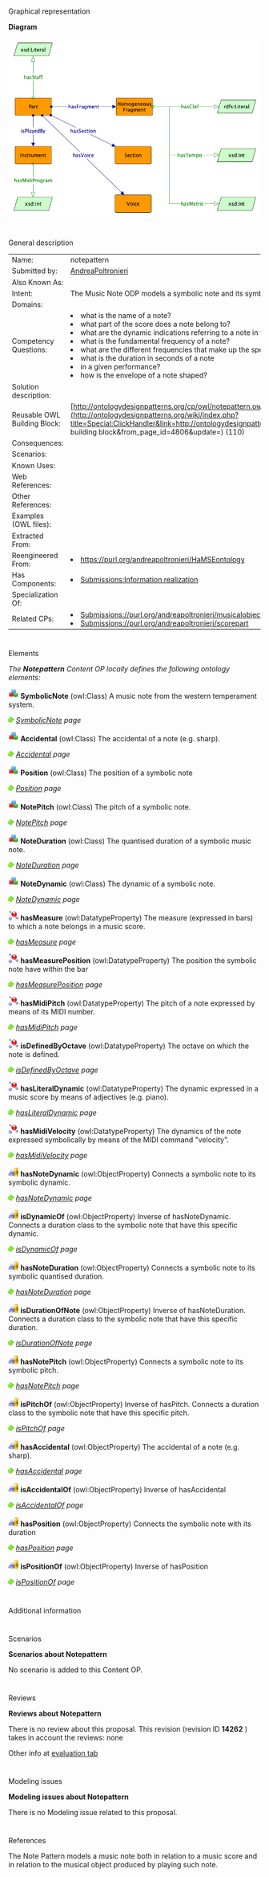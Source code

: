 # 

 Graphical representation



__Diagram__ 





[![Image:Scorepart_pattern.png](public/images/0/02/Scorepart_pattern.png)](../Image/Scorepart_pattern.png "Image:Scorepart_pattern.png")





# 

 General description




|  |  |
| --- | --- |
|  Name:  |  notepattern  |
|  Submitted by:  | [AndreaPoltronieri](../User/AndreaPoltronieri "User:AndreaPoltronieri")  |
|  Also Known As:  |  |
|  Intent:  |  The Music Note ODP models a symbolic note and its symbolic attributes.  |
|  Domains:  |  |
|  Competency Questions:  | <li>       what is the name of a note?      </li><li>       what part of the score does a note belong to?      </li><li>       what are the dynamic indications referring to a note in the score?      </li><li>       what is the fundamental frequency of a note?      </li><li>       what are the different frequencies that make up the spectrum of a note?      </li><li>       what is the duration in seconds of a note      </li><li>       in a given performance?      </li><li>       how is the envelope of a note shaped?      </li> |
|  Solution description:  |  |
|  Reusable OWL Building Block:  | [http://ontologydesignpatterns.org/cp/owl/notepattern.owl](http://ontologydesignpatterns.org/wiki/index.php?title=Special:ClickHandler&link=http://ontologydesignpatterns.org/cp/owl/notepattern.owl&message=OWL building block&from_page_id=4806&update=)  (110)  |
|  Consequences:  |  |
|  Scenarios:  |  |
|  Known Uses:  |  |
|  Web References:  |  |
|  Other References:  |  |
|  Examples (OWL files):  |  |
|  Extracted From:  |  |
|  Reengineered From:  | <li><a class="external free" href="https://purl.org/andreapoltronieri/HaMSEontology" rel="nofollow" title="https://purl.org/andreapoltronieri/HaMSEontology">        https://purl.org/andreapoltronieri/HaMSEontology       </a></li> |
|  Has Components:  | <li><a href="Submissions%253AInformation_realization.html" title="Submissions:Information realization">        Submissions:Information realization       </a></li> |
|  Specialization Of:  |  |
|  Related CPs:  | <li><a class="new" href="http://ontologydesignpatterns.org/wiki/index.php?title=Submissions://purl.org/andreapoltronieri/musicalobject&amp;action=edit&amp;redlink=1" title="Submissions://purl.org/andreapoltronieri/musicalobject (not yet written)">        Submissions://purl.org/andreapoltronieri/musicalobject       </a></li><li><a class="new" href="http://ontologydesignpatterns.org/wiki/index.php?title=Submissions://purl.org/andreapoltronieri/scorepart&amp;action=edit&amp;redlink=1" title="Submissions://purl.org/andreapoltronieri/scorepart (not yet written)">        Submissions://purl.org/andreapoltronieri/scorepart       </a></li> |



  





# 

 Elements



_The
 __Notepattern__ 
 Content OP locally defines the following ontology elements:_ 





[![Class](public/images/thumb/2/27/Class.gif/20px-Class.gif)](../Image/Class.gif "Class")
__SymbolicNote__ 
 (owl:Class) A music note from the western temperament system.
 
[![](public/images/thumb/8/87/ArrowRight.gif/11px-ArrowRight.gif)](../Image/ArrowRight.gif "ArrowRight.gif")
_[SymbolicNote](../Submissions/Notepattern/SymbolicNote "Submissions:Notepattern/SymbolicNote") 
 page_ 



[![Class](public/images/thumb/2/27/Class.gif/20px-Class.gif)](../Image/Class.gif "Class")
__Accidental__ 
 (owl:Class) The accidental of a note (e.g. sharp).
 
[![](public/images/thumb/8/87/ArrowRight.gif/11px-ArrowRight.gif)](../Image/ArrowRight.gif "ArrowRight.gif")
_[Accidental](../Submissions/Notepattern/Accidental "Submissions:Notepattern/Accidental") 
 page_ 



[![Class](public/images/thumb/2/27/Class.gif/20px-Class.gif)](../Image/Class.gif "Class")
__Position__ 
 (owl:Class) The position of a symbolic note
 
[![](public/images/thumb/8/87/ArrowRight.gif/11px-ArrowRight.gif)](../Image/ArrowRight.gif "ArrowRight.gif")
_[Position](../Submissions/Notepattern/Position "Submissions:Notepattern/Position") 
 page_ 



[![Class](public/images/thumb/2/27/Class.gif/20px-Class.gif)](../Image/Class.gif "Class")
__NotePitch__ 
 (owl:Class) The pitch of a symbolic note.
 
[![](public/images/thumb/8/87/ArrowRight.gif/11px-ArrowRight.gif)](../Image/ArrowRight.gif "ArrowRight.gif")
_[NotePitch](../Submissions/Notepattern/NotePitch "Submissions:Notepattern/NotePitch") 
 page_ 



[![Class](public/images/thumb/2/27/Class.gif/20px-Class.gif)](../Image/Class.gif "Class")
__NoteDuration__ 
 (owl:Class) The quantised duration of a symbolic music note.
 
[![](public/images/thumb/8/87/ArrowRight.gif/11px-ArrowRight.gif)](../Image/ArrowRight.gif "ArrowRight.gif")
_[NoteDuration](../Submissions/Notepattern/NoteDuration "Submissions:Notepattern/NoteDuration") 
 page_ 



[![Class](public/images/thumb/2/27/Class.gif/20px-Class.gif)](../Image/Class.gif "Class")
__NoteDynamic__ 
 (owl:Class) The dynamic of a symbolic note.
 
[![](public/images/thumb/8/87/ArrowRight.gif/11px-ArrowRight.gif)](../Image/ArrowRight.gif "ArrowRight.gif")
_[NoteDynamic](../Submissions/Notepattern/NoteDynamic "Submissions:Notepattern/NoteDynamic") 
 page_ 



[![DatatypeProperty](public/images/thumb/a/a5/DatatypeProperty.gif/20px-DatatypeProperty.gif)](../Image/DatatypeProperty.gif "DatatypeProperty")
__hasMeasure__ 
 (owl:DatatypeProperty) The measure (expressed in bars) to which a note belongs in a music score.
 
[![](public/images/thumb/8/87/ArrowRight.gif/11px-ArrowRight.gif)](../Image/ArrowRight.gif "ArrowRight.gif")
_[hasMeasure](../Submissions/Notepattern/hasMeasure "Submissions:Notepattern/hasMeasure") 
 page_ 



[![DatatypeProperty](public/images/thumb/a/a5/DatatypeProperty.gif/20px-DatatypeProperty.gif)](../Image/DatatypeProperty.gif "DatatypeProperty")
__hasMeasurePosition__ 
 (owl:DatatypeProperty) The position the symbolic note have within the bar
 
[![](public/images/thumb/8/87/ArrowRight.gif/11px-ArrowRight.gif)](../Image/ArrowRight.gif "ArrowRight.gif")
_[hasMeasurePosition](../Submissions/Notepattern/hasMeasurePosition "Submissions:Notepattern/hasMeasurePosition") 
 page_ 



[![DatatypeProperty](public/images/thumb/a/a5/DatatypeProperty.gif/20px-DatatypeProperty.gif)](../Image/DatatypeProperty.gif "DatatypeProperty")
__hasMidiPitch__ 
 (owl:DatatypeProperty) The pitch of a note expressed by means of its MIDI number.
 
[![](public/images/thumb/8/87/ArrowRight.gif/11px-ArrowRight.gif)](../Image/ArrowRight.gif "ArrowRight.gif")
_[hasMidiPitch](../Submissions/Notepattern/hasMidiPitch "Submissions:Notepattern/hasMidiPitch") 
 page_ 



[![DatatypeProperty](public/images/thumb/a/a5/DatatypeProperty.gif/20px-DatatypeProperty.gif)](../Image/DatatypeProperty.gif "DatatypeProperty")
__isDefinedByOctave__ 
 (owl:DatatypeProperty) The octave on which the note is defined.
 
[![](public/images/thumb/8/87/ArrowRight.gif/11px-ArrowRight.gif)](../Image/ArrowRight.gif "ArrowRight.gif")
_[isDefinedByOctave](../Submissions/Notepattern/isDefinedByOctave "Submissions:Notepattern/isDefinedByOctave") 
 page_ 



[![DatatypeProperty](public/images/thumb/a/a5/DatatypeProperty.gif/20px-DatatypeProperty.gif)](../Image/DatatypeProperty.gif "DatatypeProperty")
__hasLiteralDynamic__ 
 (owl:DatatypeProperty) The dynamic expressed in a music score by means of adjectives (e.g. piano).
 
[![](public/images/thumb/8/87/ArrowRight.gif/11px-ArrowRight.gif)](../Image/ArrowRight.gif "ArrowRight.gif")
_[hasLiteralDynamic](../Submissions/Notepattern/hasLiteralDynamic "Submissions:Notepattern/hasLiteralDynamic") 
 page_ 



[![DatatypeProperty](public/images/thumb/a/a5/DatatypeProperty.gif/20px-DatatypeProperty.gif)](../Image/DatatypeProperty.gif "DatatypeProperty")
__hasMidiVelocity__ 
 (owl:DatatypeProperty) The dynamics of the note expressed symbolically by means of the MIDI command "velocity".
 
[![](public/images/thumb/8/87/ArrowRight.gif/11px-ArrowRight.gif)](../Image/ArrowRight.gif "ArrowRight.gif")
_[hasMidiVelocity](../Submissions/Notepattern/hasMidiVelocity "Submissions:Notepattern/hasMidiVelocity") 
 page_ 



[![ObjectProperty](public/images/thumb/c/c3/ObjectProperty.gif/20px-ObjectProperty.gif)](../Image/ObjectProperty.gif "ObjectProperty")
__hasNoteDynamic__ 
 (owl:ObjectProperty) Connects a symbolic note to its symbolic dynamic.
 
[![](public/images/thumb/8/87/ArrowRight.gif/11px-ArrowRight.gif)](../Image/ArrowRight.gif "ArrowRight.gif")
_[hasNoteDynamic](../Submissions/Notepattern/hasNoteDynamic "Submissions:Notepattern/hasNoteDynamic") 
 page_ 



[![ObjectProperty](public/images/thumb/c/c3/ObjectProperty.gif/20px-ObjectProperty.gif)](../Image/ObjectProperty.gif "ObjectProperty")
__isDynamicOf__ 
 (owl:ObjectProperty) Inverse of hasNoteDynamic. Connects a duration class to the symbolic note that have this specific dynamic.
 
[![](public/images/thumb/8/87/ArrowRight.gif/11px-ArrowRight.gif)](../Image/ArrowRight.gif "ArrowRight.gif")
_[isDynamicOf](../Submissions/Notepattern/isDynamicOf "Submissions:Notepattern/isDynamicOf") 
 page_ 



[![ObjectProperty](public/images/thumb/c/c3/ObjectProperty.gif/20px-ObjectProperty.gif)](../Image/ObjectProperty.gif "ObjectProperty")
__hasNoteDuration__ 
 (owl:ObjectProperty) Connects a symbolic note to its symbolic quantised duration.
 
[![](public/images/thumb/8/87/ArrowRight.gif/11px-ArrowRight.gif)](../Image/ArrowRight.gif "ArrowRight.gif")
_[hasNoteDuration](../Submissions/Notepattern/hasNoteDuration "Submissions:Notepattern/hasNoteDuration") 
 page_ 



[![ObjectProperty](public/images/thumb/c/c3/ObjectProperty.gif/20px-ObjectProperty.gif)](../Image/ObjectProperty.gif "ObjectProperty")
__isDurationOfNote__ 
 (owl:ObjectProperty) Inverse of hasNoteDuration. Connects a duration class to the symbolic note that have this specific duration.
 
[![](public/images/thumb/8/87/ArrowRight.gif/11px-ArrowRight.gif)](../Image/ArrowRight.gif "ArrowRight.gif")
_[isDurationOfNote](../Submissions/Notepattern/isDurationOfNote "Submissions:Notepattern/isDurationOfNote") 
 page_ 



[![ObjectProperty](public/images/thumb/c/c3/ObjectProperty.gif/20px-ObjectProperty.gif)](../Image/ObjectProperty.gif "ObjectProperty")
__hasNotePitch__ 
 (owl:ObjectProperty) Connects a symbolic note to its symbolic pitch.
 
[![](public/images/thumb/8/87/ArrowRight.gif/11px-ArrowRight.gif)](../Image/ArrowRight.gif "ArrowRight.gif")
_[hasNotePitch](../Submissions/Notepattern/hasNotePitch "Submissions:Notepattern/hasNotePitch") 
 page_ 



[![ObjectProperty](public/images/thumb/c/c3/ObjectProperty.gif/20px-ObjectProperty.gif)](../Image/ObjectProperty.gif "ObjectProperty")
__isPitchOf__ 
 (owl:ObjectProperty) Inverse of hasPitch. Connects a duration class to the symbolic note that have this specific pitch.
 
[![](public/images/thumb/8/87/ArrowRight.gif/11px-ArrowRight.gif)](../Image/ArrowRight.gif "ArrowRight.gif")
_[isPitchOf](../Submissions/Notepattern/isPitchOf "Submissions:Notepattern/isPitchOf") 
 page_ 



[![ObjectProperty](public/images/thumb/c/c3/ObjectProperty.gif/20px-ObjectProperty.gif)](../Image/ObjectProperty.gif "ObjectProperty")
__hasAccidental__ 
 (owl:ObjectProperty) The accidental of a note (e.g. sharp).
 
[![](public/images/thumb/8/87/ArrowRight.gif/11px-ArrowRight.gif)](../Image/ArrowRight.gif "ArrowRight.gif")
_[hasAccidental](../Submissions/Notepattern/hasAccidental "Submissions:Notepattern/hasAccidental") 
 page_ 



[![ObjectProperty](public/images/thumb/c/c3/ObjectProperty.gif/20px-ObjectProperty.gif)](../Image/ObjectProperty.gif "ObjectProperty")
__isAccidentalOf__ 
 (owl:ObjectProperty) Inverse of hasAccidental
 
[![](public/images/thumb/8/87/ArrowRight.gif/11px-ArrowRight.gif)](../Image/ArrowRight.gif "ArrowRight.gif")
_[isAccidentalOf](../Submissions/Notepattern/isAccidentalOf "Submissions:Notepattern/isAccidentalOf") 
 page_ 



[![ObjectProperty](public/images/thumb/c/c3/ObjectProperty.gif/20px-ObjectProperty.gif)](../Image/ObjectProperty.gif "ObjectProperty")
__hasPosition__ 
 (owl:ObjectProperty) Connects the symbolic note with its duration
 
[![](public/images/thumb/8/87/ArrowRight.gif/11px-ArrowRight.gif)](../Image/ArrowRight.gif "ArrowRight.gif")
_[hasPosition](../Submissions/Notepattern/hasPosition "Submissions:Notepattern/hasPosition") 
 page_ 



[![ObjectProperty](public/images/thumb/c/c3/ObjectProperty.gif/20px-ObjectProperty.gif)](../Image/ObjectProperty.gif "ObjectProperty")
__isPositionOf__ 
 (owl:ObjectProperty) Inverse of hasPosition
 
[![](public/images/thumb/8/87/ArrowRight.gif/11px-ArrowRight.gif)](../Image/ArrowRight.gif "ArrowRight.gif")
_[isPositionOf](../Submissions/Notepattern/isPositionOf "Submissions:Notepattern/isPositionOf") 
 page_ 


  





# 

 Additional information



# 

 Scenarios




__Scenarios about Notepattern__ 


 No scenario is added to this Content OP.
 




# 

 Reviews




__Reviews about Notepattern__ 


 There is no review about this proposal.
This revision (revision ID
 __14262__ 
 ) takes in account the reviews: none
 



 Other info at
 [evaluation tab](http://ontologydesignpatterns.org/wiki/index.php?title=Submissions:Notepattern&action=evaluation "http://ontologydesignpatterns.org/wiki/index.php?title=Submissions:Notepattern&action=evaluation") 





# 

 Modeling issues




__Modeling issues about Notepattern__ 


 There is no Modeling issue related to this proposal.
 




# 

 References



  

 The Note Pattern models a music note both in relation to a music score and in relation to the musical object produced by playing such note.